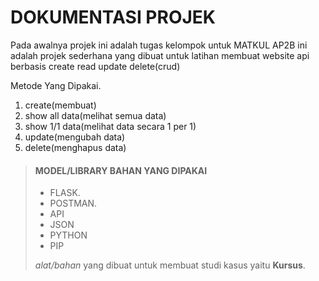 # DOKUMENTASI PROJEK

Pada awalnya projek ini adalah tugas kelompok untuk MATKUL AP2B ini adalah projek sederhana yang dibuat untuk latihan membuat website api berbasis create read update delete(crud)

<p>Metode Yang Dipakai.</p>
	<ol>
  <li>create(membuat)</li>
  <li>show all data(melihat semua data)</li>
  <li>show 1/1 data(melihat data secara 1 per 1)</li>
  <li>update(mengubah data)</li>
  <li>delete(menghapus data)</li>
</ol>

> #### MODEL/LIBRARY BAHAN YANG DIPAKAI
>
> - FLASK.
> - POSTMAN.
> - API
> - JSON
> - PYTHON
> - PIP
>
>  *alat/bahan* yang dibuat untuk membuat studi kasus yaitu **Kursus**.


